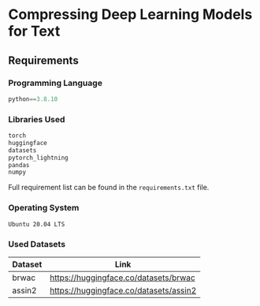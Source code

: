 # Compressing Deep Learning Models for Text

## Requirements

### Programming Language

```python
python==3.8.10
```

### Libraries Used
```python
torch
huggingface
datasets
pytorch_lightning
pandas
numpy
```

Full requirement list can be found in the `requirements.txt` file.

### Operating System

```
Ubuntu 20.04 LTS
```

### Used Datasets

| Dataset | Link                                           |
| ------- | ---------------------------------------------- |
| brwac   | https://huggingface.co/datasets/brwac          |
| assin2  | https://huggingface.co/datasets/assin2         |
